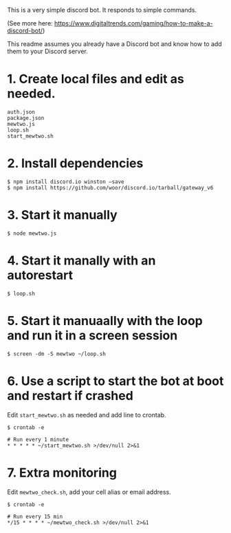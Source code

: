 This is a very simple discord bot. It responds to simple commands.

(See more here: https://www.digitaltrends.com/gaming/how-to-make-a-discord-bot/)

This readme assumes you already have a Discord bot and know how to add them to your Discord server.

# 1. Create local files and edit as needed.
```
auth.json
package.json
mewtwo.js
loop.sh
start_mewtwo.sh
```
# 2. Install dependencies
```
$ npm install discord.io winston –save
$ npm install https://github.com/woor/discord.io/tarball/gateway_v6
```
# 3. Start it manually
```
$ node mewtwo.js
```
# 4. Start it manally with an autorestart
```
$ loop.sh
```
# 5. Start it manuaally with the loop and run it in a screen session
```
$ screen -dm -S mewtwo ~/loop.sh
```
# 6. Use a script to start the bot at boot and restart if crashed
Edit `start_mewtwo.sh` as needed and add line to crontab.

`$ crontab -e`
```
# Run every 1 minute
* * * * * ~/start_mewtwo.sh >/dev/null 2>&1
```
# 7. Extra monitoring
Edit `mewtwo_check.sh`, add your cell alias or email address.

`$ crontab -e`
```
# Run every 15 min
*/15 * * * * ~/mewtwo_check.sh >/dev/null 2>&1
```










